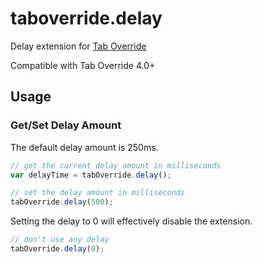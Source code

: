 # taboverride.delay

Delay extension for [Tab Override](https://github.com/wjbryant/taboverride)

Compatible with Tab Override 4.0+

## Usage

### Get/Set Delay Amount

The default delay amount is 250ms.

```javascript
// get the current delay amount in milliseconds
var delayTime = tabOverride.delay();
```

```javascript
// set the delay amount in milliseconds
tabOverride.delay(500);
```

Setting the delay to 0 will effectively disable the extension.

```javascript
// don't use any delay
tabOverride.delay(0);
```